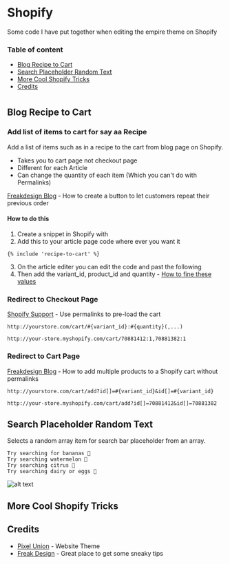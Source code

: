 # Shopify

Some code I have put together when editing the empire theme on Shopify

### Table of content

- [Blog Recipe to Cart](#blog-recipe-to-cart)
- [Search Placeholder Random Text](#search-placeholder-random-text)
- [More Cool Shopify Tricks](#more-cool-shopify-tricks)
- [Credits](#credits)

#

## Blog Recipe to Cart

### Add list of items to cart for say aa Recipe
Add a list of items such as in a recipe to the cart from blog page on Shopify.

* Takes you to cart page not checkout page
* Different for each Article
* Can change the quantity of each item (Which you can't do with Permalinks)

[Freakdesign Blog](https://freakdesign.com.au/blogs/news/129660999-how-to-create-a-button-to-let-customers-repeat-their-previous-order) - How to create a button to let customers repeat their previous order

#### How to do this

1. Create a snippet in Shopify with
2. Add this to your article page code where ever you want it
```
{% include 'recipe-to-cart' %}
```
3. On the article editer you can edit the code and past the following
4. Then add the variant_id, product_id and quantity - [How to fine these values](https://support.qooqee.com/hc/en-us/articles/115004589708-How-to-Find-Shopify-Product-ID-Number)

### Redirect to Checkout Page
[Shopify Support](https://help.shopify.com/themes/customization/cart/use-permalinks-to-preload-cart) - Use permalinks to pre-load the cart

```
http://yourstore.com/cart/#{variant_id}:#{quantity}(,...)
```
```
http://your-store.myshopify.com/cart/70881412:1,70881382:1
```

### Redirect to Cart Page
[Freakdesign Blog](https://freakdesign.com.au/blogs/news/add-multiple-products-to-cart-without-permalinks) - How to add multiple products to a Shopify cart without permalinks

```
http://yourstore.com/cart/add?id[]=#{variant_id}&id[]=#{variant_id}
```
```
http://your-store.myshopify.com/cart/add?id[]=70881412&id[]=70881382
```

## Search Placeholder Random Text

Selects a random array item for search bar placeholder from an array.

```
Try searching for bananas 🍌
Try searching watermelon 🍉
Try searching citrus 🍋
Try searching dairy or eggs 🥚
```

![alt text](https://github.com/pargyrop/shopify/blob/master/Search_Placeholder_Random/searchPlaceholderRandomText.gif)

## More Cool Shopify Tricks


## Credits

* [Pixel Union](https://www.pixelunion.net/themes/empire/) - Website Theme
* [Freak Design](https://freakdesign.com.au/) - Great place to get some sneaky tips
